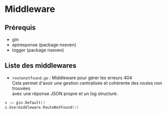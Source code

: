 # Middleware  

## Prérequis

- gin
- apiresponse (package nseven)
- logger (package nseven)

## Liste des middlewares

- `routenotfound.go` : Middleware pour gérer les erreurs 404  
Cela permet d'avoir une gestion centralisée et cohérente des routes non trouvées  
avec une réponse JSON propre et un log structuré.  
```go
s := gin.Default()
s.Use(middleware.RouteNotFound())
```
